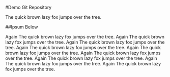 #Demo Git Repository

The quick brown lazy fox jumps over the tree.

##Ipsum Below

Again The quick brown lazy fox jumps over the tree.
Again The quick brown lazy fox jumps over the tree.
Again The quick brown lazy fox jumps over the tree.
Again The quick brown lazy fox jumps over the tree.
Again The quick brown lazy fox jumps over the tree.
Again The quick brown lazy fox jumps over the tree.
Again The quick brown lazy fox jumps over the tree.
Again The quick brown lazy fox jumps over the tree.
Again The quick brown lazy fox jumps over the tree.

